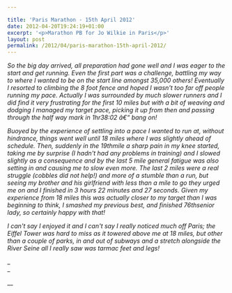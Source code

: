 ```yaml
---

title: 'Paris Marathon - 15th April 2012'
date: 2012-04-20T19:24:19+01:00
excerpt: '<p>Marathon PB for Jo Wilkie in Paris</p>'
layout: post
permalink: /2012/04/paris-marathon-15th-april-2012/
---
```

</p> 

_So the big day arrived, all preparation had gone well and I was eager to the start and get running. Even the first part was a challenge, battling my way to where I wanted to be on the start line amongst 35,000 others! Eventually I resorted to climbing the 8 foot fence and hoped I wasn't too far off people running my pace. Actually I was surrounded by much slower runners and I did find it very frustrating for the first 10 miles but with a bit of weaving and dodging I managed my target pace, picking it up from then and passing through the half way mark in 1hr38:02 â€“ bang on!_ 

_Buoyed by the experience of settling into a pace I wanted to run at, without hindrance, things went well until 18 miles where I was slightly ahead of schedule. Then, suddenly in the 19thmile a sharp pain in my knee started, taking me by surprise (I hadn't had any problems in training) and I slowed slightly as a consequence and by the last 5 mile general fatigue was also setting in and causing me to slow even more. The last 2 miles were a real struggle (cobbles did not help!) and more of a stumble than a run, but seeing my brother and his girlfriend with less than a mile to go they urged me on and I finished in 3 hours 22 minutes and 27 seconds. Given my experience from 18 miles this was actually closer to my target than I was beginning to think, I smashed my previous best, and finished 76thsenior lady, so certainly happy with that!_ 

_I can't say I enjoyed it and I can't say I really noticed much off Paris; the Eiffel Tower was hard to miss as it towered above me at 18 miles, but other than a couple of parks, in and out of subways and a stretch alongside the River Seine all I really saw was tarmac feet and legs!_</p> 

_  
_ 

__